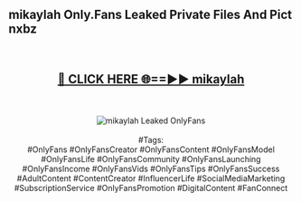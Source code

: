 <h2>mikaylah Only.Fans Leaked Private Files And Pict nxbz</h2>
<br>
<div align="center">
<h2><a href="https://mediafiles.top/mikaylah" rel="nofollow">🔴 CLICK HERE 🌐==►► mikaylah</a></h2>
<br>
<br>
<a href="https://mediafiles.top/mikaylah" rel="nofollow" data-target="animated-image.originalLink"><img src="https://i.ibb.co.com/WyWwxjT/player-gif2.gif" alt="mikaylah Leaked OnlyFans" style="max-width: 100%; display: inline-block;" data-target="animated-image.originalImage"></a>
<br><br>
#Tags:
<br>
#OnlyFans #OnlyFansCreator #OnlyFansContent #OnlyFansModel #OnlyFansLife #OnlyFansCommunity #OnlyFansLaunching #OnlyFansIncome #OnlyFansVids #OnlyFansTips #OnlyFansSuccess #AdultContent #ContentCreator #InfluencerLife #SocialMediaMarketing #SubscriptionService #OnlyFansPromotion #DigitalContent #FanConnect
</div>
<br>